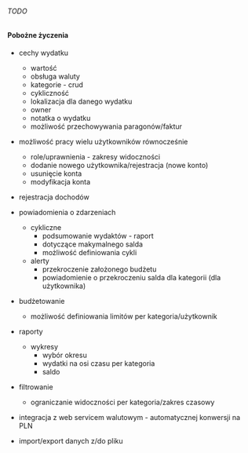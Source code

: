 ###### TODO
#### Pobożne życzenia
* cechy wydatku
    * wartość
    * obsługa waluty
    * kategorie - crud
    * cykliczność
    * lokalizacja dla danego wydatku
    * owner
    * notatka o wydatku
    * możliwość przechowywania paragonów/faktur
* możliwość pracy wielu użytkowników równocześnie
    * role/uprawnienia - zakresy widoczności
    * dodanie nowego użytkownika/rejestracja (nowe konto)
    * usunięcie konta
    * modyfikacja konta
* rejestracja dochodów
* powiadomienia o zdarzeniach
    * cykliczne
        * podsumowanie wydaktów - raport
        * dotyczące makymalnego salda
        * możliwość definiowania cykli
    * alerty
        * przekroczenie założonego budżetu
        * powiadomienie o przekroczeniu salda dla kategorii (dla użytkownika)

* budżetowanie
    * możliwość definiowania limitów per kategoria/użytkownik

* raporty
    * wykresy
        * wybór okresu
        * wydatki na osi czasu per kategoria
        * saldo
* filtrowanie
    * ograniczanie widoczności per kategoria/zakres czasowy
* integracja z web servicem walutowym - automatycznej konwersji na PLN
* import/export danych z/do pliku
